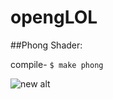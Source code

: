 # opengLOL

##Phong Shader:

  compile-
  ```$ make phong```

![new alt](https://github.com/vipyne/opengLOL/blob/master/screenshots/step_11-frag-09.png)
